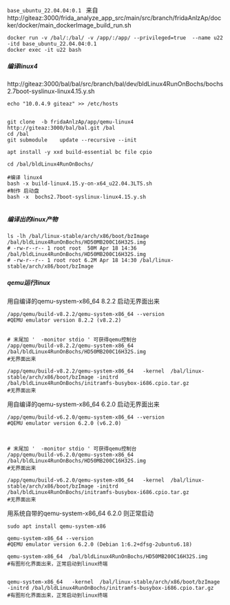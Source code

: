 
```base_ubuntu_22.04.04:0.1 ``` 来自 http://giteaz:3000/frida_analyze_app_src/main/src/branch/fridaAnlzAp/docker/docker/main_dockerImage_build_run.sh

```shell
docker run -v /bal/:/bal/ -v /app/:/app/ --privileged=true  --name u22  -itd base_ubuntu_22.04.04:0.1 
docker exec -it u22 bash
```


##### 编译linux4
http://giteaz:3000/bal/bal/src/branch/bal/dev/bldLinux4RunOnBochs/bochs2.7boot-syslinux-linux4.15.y.sh


```shell
echo "10.0.4.9 giteaz" >> /etc/hosts


git clone  -b fridaAnlzAp/app/qemu-linux4   http://giteaz:3000/bal/bal.git /bal
cd /bal
git submodule    update --recursive --init

apt install -y xxd build-essential bc file cpio

cd /bal/bldLinux4RunOnBochs/

#编译 linux4
bash -x build-linux4.15.y-on-x64_u22.04.3LTS.sh
#制作 启动盘
bash -x  bochs2.7boot-syslinux-linux4.15.y.sh


```

##### 编译出的linux产物
```shell
ls -lh /bal/linux-stable/arch/x86/boot/bzImage  /bal/bldLinux4RunOnBochs/HD50MB200C16H32S.img 
# -rw-r--r-- 1 root root  50M Apr 18 14:36 /bal/bldLinux4RunOnBochs/HD50MB200C16H32S.img
# -rw-r--r-- 1 root root 6.2M Apr 18 14:30 /bal/linux-stable/arch/x86/boot/bzImage

```

##### qemu运行linux
用自编译的qemu-system-x86_64 8.2.2 启动无界面出来
```shell
/app/qemu/build-v8.2.2/qemu-system-x86_64 --version
#QEMU emulator version 8.2.2 (v8.2.2)


# 末尾加 '  -monitor stdio ' 可获得qemu控制台
/app/qemu/build-v8.2.2/qemu-system-x86_64  /bal/bldLinux4RunOnBochs/HD50MB200C16H32S.img
#无界面出来

/app/qemu/build-v8.2.2/qemu-system-x86_64   -kernel  /bal/linux-stable/arch/x86/boot/bzImage -initrd /bal/bldLinux4RunOnBochs/initramfs-busybox-i686.cpio.tar.gz 
#无界面出来

```


用自编译的qemu-system-x86_64 6.2.0 启动无界面出来
```shell
/app/qemu/build-v6.2.0/qemu-system-x86_64 --version
#QEMU emulator version 6.2.0 (v6.2.0)



# 末尾加 '  -monitor stdio ' 可获得qemu控制台
/app/qemu/build-v6.2.0/qemu-system-x86_64  /bal/bldLinux4RunOnBochs/HD50MB200C16H32S.img
#无界面出来

/app/qemu/build-v6.2.0/qemu-system-x86_64   -kernel  /bal/linux-stable/arch/x86/boot/bzImage -initrd /bal/bldLinux4RunOnBochs/initramfs-busybox-i686.cpio.tar.gz 
#无界面出来

```



用系统自带的qemu-system-x86_64 6.2.0  则正常启动
```shell
sudo apt install qemu-system-x86

qemu-system-x86_64 --version
#QEMU emulator version 6.2.0 (Debian 1:6.2+dfsg-2ubuntu6.18)

qemu-system-x86_64  /bal/bldLinux4RunOnBochs/HD50MB200C16H32S.img
#有图形化界面出来，正常启动到linux终端


qemu-system-x86_64   -kernel  /bal/linux-stable/arch/x86/boot/bzImage -initrd /bal/bldLinux4RunOnBochs/initramfs-busybox-i686.cpio.tar.gz 
#有图形化界面出来，正常启动到linux终端
```